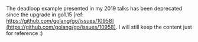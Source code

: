 The deadloop example presented in my 2019 talks has been deprecated since the upgrade in go1.15 [ref: https://github.com/golang/go/issues/10958](https://github.com/golang/go/issues/10958). I will still keep the content just for reference :)
